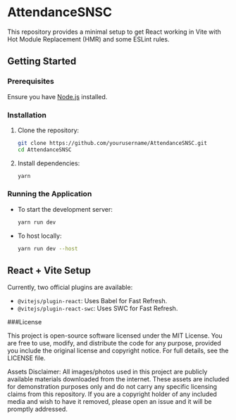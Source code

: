 # AttendanceSNSC

This repository provides a minimal setup to get React working in Vite with Hot Module Replacement (HMR) and some ESLint rules.

## Getting Started

### Prerequisites
Ensure you have [Node.js](https://nodejs.org/) installed.

### Installation

1. Clone the repository:
   ```sh
   git clone https://github.com/yourusername/AttendanceSNSC.git
   cd AttendanceSNSC
   ```
2. Install dependencies:
   ```sh
   yarn
   ```

### Running the Application

- To start the development server:
  ```sh
  yarn run dev
  ```
- To host locally:
  ```sh
  yarn run dev --host
  ```

## React + Vite Setup
Currently, two official plugins are available:

- `@vitejs/plugin-react`: Uses Babel for Fast Refresh.
- `@vitejs/plugin-react-swc`: Uses SWC for Fast Refresh.



###License

This project is open-source software licensed under the MIT License. You are free to use, modify, and distribute the code for any purpose, provided you include the original license and copyright notice. For full details, see the LICENSE file.

Assets Disclaimer:
All images/photos used in this project are publicly available materials downloaded from the internet. These assets are included for demonstration purposes only and do not carry any specific licensing claims from this repository. If you are a copyright holder of any included media and wish to have it removed, please open an issue and it will be promptly addressed.

